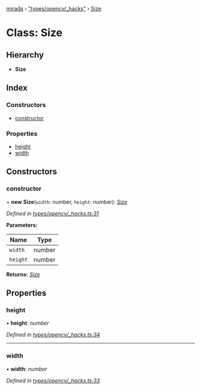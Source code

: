 [mirada](../README.md) › ["types/opencv/_hacks"](../modules/_types_opencv__hacks_.md) › [Size](_types_opencv__hacks_.size.md)

# Class: Size


## Hierarchy

* **Size**

## Index

### Constructors

* [constructor](_types_opencv__hacks_.size.md#constructor)

### Properties

* [height](_types_opencv__hacks_.size.md#height)
* [width](_types_opencv__hacks_.size.md#width)

## Constructors

###  constructor

\+ **new Size**(`width`: number, `height`: number): *[Size](_types_opencv__hacks_.size.md)*

*Defined in [types/opencv/_hacks.ts:31](https://github.com/cancerberoSgx/mirada/blob/2aa7cf1/mirada/src/types/opencv/_hacks.ts#L31)*

**Parameters:**

Name | Type |
------ | ------ |
`width` | number |
`height` | number |

**Returns:** *[Size](_types_opencv__hacks_.size.md)*

## Properties

###  height

• **height**: *number*

*Defined in [types/opencv/_hacks.ts:34](https://github.com/cancerberoSgx/mirada/blob/2aa7cf1/mirada/src/types/opencv/_hacks.ts#L34)*

___

###  width

• **width**: *number*

*Defined in [types/opencv/_hacks.ts:33](https://github.com/cancerberoSgx/mirada/blob/2aa7cf1/mirada/src/types/opencv/_hacks.ts#L33)*